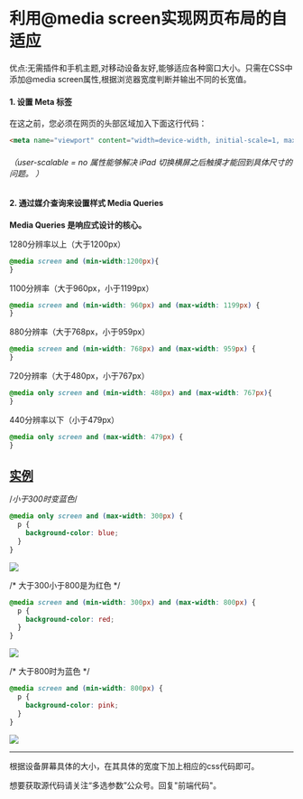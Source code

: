 # 利用@media screen实现网页布局的自适应

优点:无需插件和手机主题,对移动设备友好,能够适应各种窗口大小。只需在CSS中添加@media screen属性,根据浏览器宽度判断并输出不同的长宽值。

#### 1. 设置 Meta 标签

在这之前，您必须在网页的头部区域加入下面这行代码：

```html
<meta name="viewport" content="width=device-width, initial-scale=1, maximum-scale=1, user-scalable=no">
```
###### （user-scalable = no 属性能够解决 iPad 切换横屏之后触摸才能回到具体尺寸的问题。 ）

#### 2. 通过媒介查询来设置样式 Media Queries

**Media Queries 是响应式设计的核心。**

1280分辨率以上（大于1200px）

```css
@media screen and (min-width:1200px){
}
```

 

1100分辨率（大于960px，小于1199px）

```css
@media screen and (min-width: 960px) and (max-width: 1199px) {   
}
```

 

880分辨率（大于768px，小于959px）

```css
@media screen and (min-width: 768px) and (max-width: 959px) {   
}
```

 

720分辨率（大于480px，小于767px）

```css
@media only screen and (min-width: 480px) and (max-width: 767px){  
}
```

 

440分辨率以下（小于479px）

```css
@media only screen and (max-width: 479px) {   
}
```

## <u>实例</u>

/*小于300时变蓝色*/

```css
@media only screen and (max-width: 300px) {
  p {
​    background-color: blue;
  }
}
```

![](C:\Users\Administrator\Desktop\6d10af284b02b0668c0e1c8759fef60.png)

/* 大于300小于800是为红色 */



```css
@media screen and (min-width: 300px) and (max-width: 800px) {
  p {
​    background-color: red;
  }
}
```

![](C:\Users\Administrator\Desktop\3929c5bd7b58a0e74d1c849209bd04c.png)

/* 大于800时为蓝色 */



```css
@media screen and (min-width: 800px) {
  p {
​    background-color: pink;
  }
}
```

![](C:\Users\Administrator\Desktop\c140ad2cd52cb6b5a34553e99d52914.png)

------

根据设备屏幕具体的大小，在其具体的宽度下加上相应的css代码即可。

想要获取源代码请关注“多选参数”公众号。回复"前端代码"。